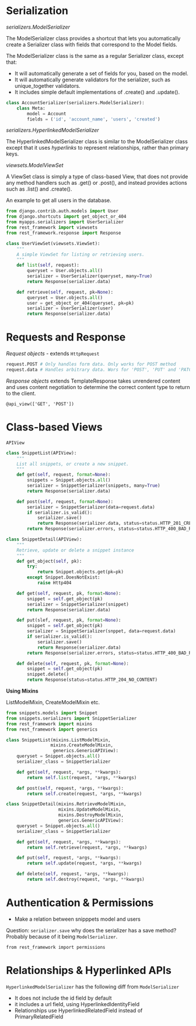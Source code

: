 # Serialization

*serializers.ModelSerializer*

The ModelSerializer class provides a shortcut that lets you automatically create a Serializer class with fields that correspond to the Model fields.

The ModelSerializer class is the same as a regular Serializer class, except that:

- It will automatically generate a set of fields for you, based on the model.
- It will automatically generate validators for the serializer, such as unique_together validators.
- It includes simple default implementations of .create() and .update().

```python
class AccountSerializer(serializers.ModelSerializer):
    class Meta:
        model = Account
        fields = ('id', 'account_name', 'users', 'created')
```



*serializers.HyperlinkedModelSerializer*

The HyperlinkedModelSerializer class is similar to the ModelSerializer class except that it uses *hyperlinks* to represent relationships, rather than primary keys.


*viewsets.ModelViewSet*

A ViewSet class is simply a type of class-based View, that does not provide any method handlers such as .get() or .post(), and instead provides actions such as .list() and .create().

An example to get all users in the database.

```python
from django.contrib.auth.models import User
from django.shortcuts import get_object_or_404
from myapps.serializers import UserSerializer
from rest_framework import viewsets
from rest_framework.response import Response

class UserViewSet(viewsets.ViewSet):
    """
    A simple ViewSet for listing or retrieving users.
    """
    def list(self, request):
        queryset = User.objects.all()
        serializer = UserSerializer(queryset, many=True)
        return Response(serializer.data)

    def retrieve(self, request, pk=None):
        queryset = User.objects.all()
        user = get_object_or_404(queryset, pk=pk)
        serializer = UserSerializer(user)
        return Response(serializer.data)
```

# Requests and Response

*Request objects* - extends `HttpRequest`

```python
request.POST # Only handles form data. Only works for POST method
request.data # Handles arbitrary data. Wors for 'POST', 'PUT' and 'PATCH' methods
```

*Response objects* extends TemplateResponse takes unrendered content and uses content negotiation to determine the correct content type to return to the client.

`@api_view(['GET', 'POST'])`

# Class-based Views

`APIView`

```python
class SnippetList(APIView):
	"""
	List all snippets, or create a new snippet.
	"""
	def get(self, request, format=None):
		snippets = Snippet.objects.all()
		serializer = SnippetSerializer(snippets, many=True)
		return Response(serializer.data)

	def post(self, request, format=None):
		serializer = SnippetSerializer(data=request.data)
		if serializer.is_valid():
			serializer.save()
			return Response(serializer.data, status=status.HTTP_201_CREATED)
		return Response(serializer.errors, status=status.HTTP_400_BAD_REQUEST)

class SnippetDetail(APIView):
	"""
	Retrieve, update or delete a snippet instance
	"""
	def get_object(self, pk):
		try:
			return Snippet.objects.get(pk=pk)
		except Snippet.DoesNotExist:
			raise Http404

	def get(self, request, pk, format=None):
		snippet = self.get_object(pk)
		serializer = SnippetSerializer(snippet)
		return Response(serializer.data)

	def put(slef, request, pk, format=None):
		snippet = self.get_object(pk)
		serializer = SnippetSerializer(snppet, data=request.data)
		if serializer.is_valid():
			serializer.save()
			return Response(serializer.data)
		return Response(serializer.errors, status=status.HTTP_400_BAD_REQUEST)

	def delete(self, request, pk, format=None):
		snippet = self.get_object(pk)
		snippet.delete()
		return Response(status=status.HTTP_204_NO_CONTENT)
```

**Using Mixins**

ListModelMixin, CreateModelMixin etc.

```python
from snippets.models import Snippet
from snippets.serializers import SnippetSerializer
from rest_framework import mixins
from rest_framework import generics

class SnippetList(mixins.ListModelMixin,
				 mixins.CreateModelMixin,
				  generics.GenericAPIView):
	queryset = Snippet.objects.all()
	serializer_class = SnippetSerializer

	def get(self, request, *args, **kwargs):
		return self.list(request, *args, **kwargs)

	def post(self, request, *args, **kwargs):
		return self.create(request, *args, **kwargs)

class SnippetDetail(mixins.RetrieveModelMixin,
				 	mixins.UpdateModelMixin,
				 	mixins.DestroyModelMixin,
				  	generics.GenericAPIView):
	queryset = Snippet.objects.all()
	serializer_class = SnippetSerializer

	def get(self, request, *args, **kwargs):
		return self.retrieve(request, *args, **kwargs)

	def put(self, request, *args, **kwargs):
		return self.update(request, *args, **kwargs)

	def delete(self, request, *args, **kwargs):
		return self.destroy(request, *args, **kwargs)
```

# Authentication & Permissions

- Make a relation between snipppets model and users

Question: `serializer.save` why does the serializer has a save method? Probably because of it being `ModelSerializer`.

`from rest_framework import permissions`

# Relationships & Hyperlinked APIs

`HyperlinkedModelSerializer` has the following diff from `ModelSerializer`
- It does not include the id field by default
- it includes a url field, using HyperlinkedIdentityField
- Relationships use HyperlinkedRelatedField instead of PrimaryRelatedField




